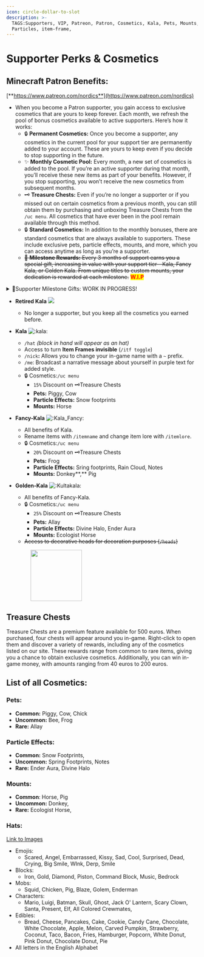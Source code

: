 ```yaml
---
icon: circle-dollar-to-slot
description: >-
  TAGS:Supporters, VIP, Patreon, Patron, Cosmetics, Kala, Pets, Mounts,
  Particles, item-frame,
---
```


# Supporter Perks & Cosmetics

## **Minecraft Patron Benefits:**

[**https://www.patreon.com/nordics**](https://www.patreon.com/nordics)

* When you become a Patron supporter, you gain access to exclusive cosmetics that are yours to keep forever. Each month, we refresh the pool of bonus cosmetics available to active supporters. Here’s how it works:
  * 🔒 **Permanent Cosmetics:** Once you become a supporter, any cosmetics in the current pool for your support tier are permanently added to your account. These are yours to keep even if you decide to stop supporting in the future.
  * ✨ **Monthly Cosmetic Pool:** Every month, a new set of cosmetics is added to the pool. If you’re an active supporter during that month, you’ll receive these new items as part of your benefits. However, if you stop supporting, you won’t receive the new cosmetics from subsequent months.
  * 🗝️ **Treasure Chests:** Even if you’re no longer a supporter or if you missed out on certain cosmetics from a previous month, you can still obtain them by purchasing and unboxing Treasure Chests from the `/uc menu`. All cosmetics that have ever been in the pool remain available through this method.
  * 🔒 **Standard Cosmetics:** In addition to the monthly bonuses, there are standard cosmetics that are always available to supporters. These include exclusive pets, particle effects, mounts, and more, which you can access anytime as long as you’re a supporter.
  * ~~🎁 **Milestone Rewards:** Every 3 months of support earns you a special gift, increasing in value with your support tier—Kala, Fancy Kala, or Golden Kala. From unique titles to custom mounts, your dedication is rewarded at each milestone.~~  <mark style="color:red;">**W.I.P**</mark>

<details>

<summary>🎁Supporter Milestone Gifts: WORK IN PROGRESS!</summary>

As a token of our appreciation for your ongoing support, we’ve introduced a special milestone rewards program for all Patrons. The longer you support, the more exclusive and personalized the rewards become. Here's how it works:

**How It Works:**

* **Every 3 Months:** You’ll receive a unique gift that grows in value and rarity with each milestone you reach. These rewards are designed to enhance your gameplay experience and reflect your dedication to our community.
* **Tier-Based Rewards:** The gifts you receive are influenced by your supporter tier—Kala, Fancy Kala, or Golden Kala—with higher tiers unlocking even more exclusive rewards.

**Milestone Rewards:**

* **3 Months:**
  * **In-Game Title:** Unlock a custom title exclusive to your support tier.
  * **Cosmetics:** Receive rare cosmetics that are permanently added to your account.
* **6 Months:**
  * **Custom Emoticon:** Gain access to a unique emoticon to use in chat.
  * **Custom Pet:** Receive a personalized pet exclusive to your support tier.
* **9 Months:**
  * **Voting Power:** Gain additional voting power in server updates and balancing decisions.
  * **Personalized Armor/Weapon:** Collaborate with the team to design a unique piece of armor or weapon.
* **12 Months:**
  * **Custom Mount:** Unlock a special mount with unique traits, based on your support tier.
  * **1/1 Unique Item:** Receive a one-of-a-kind item, exclusive to you, with special abilities.
* **15 Months:**
  * **Personalized Feature:** Design a unique feature on the server, such as a custom room or event.
  * **Custom Emblem:** Create a personalized emblem or banner for your town or base.
* **18 Months:**
  * **Ever-lasting Monument:** Have a custom monument built in your honor, immortalizing your contributions.
  * **Cosmetic Set:** Unlock a full set of rare cosmetics exclusive to your tier.
* **21 Months:**
  * **Event Design:** Collaborate with the team to design a server-wide event or challenge.
  * **Advanced Mount:** Upgrade your mount with additional features, such as flying abilities or unique designs.
* **24 Months and Beyond:**
  * **World Feature:** Design a custom world feature, such as a hidden dungeon or special biome.
  * **Legacy Artifact:** Receive a powerful, symbolic item named after you, recorded in the server's history.

</details>

* **Retired Kala** ![](../.gitbook/assets/RetiredKala.png)
  * No longer a supporter, but you keep all the cosmetics you earned before.
* **Kala** ![:kala:](https://cdn.discordapp.com/emojis/960537659846062210.webp?size=40\&quality=lossless)
  * `/hat` _(block in hand will appear as an hat)_
  * Access to turn **Item Frames invisible** (`/itf toggle`)
  * `/nick`**:** Allows you to change your in-game name with a `~` prefix.
  * `/me`: Broadcast a narrative message about yourself in purple text for added style.
  * 🔒 Cosmetics:`/uc menu`
    * `15%` Discount on 🗝️Treasure Chests
    * **Pets:** Piggy, Cow
    * **Particle Effects:** Snow footprints
    * **Mounts:** Horse
* **Fancy-Kala** ![:Kala\_Fancy:](https://cdn.discordapp.com/emojis/976579829950451802.webp?size=40\&quality=lossless)
  * All benefits of Kala.
  * Rename items with `/itemname` and change item lore with `/itemlore`.
  * 🔒 Cosmetics:`/uc menu`
    * `20%` Discount on 🗝️Treasure Chests
    * **Pets:** Frog
    * **Particle Effects:** Sring footprints, Rain Cloud, Notes
    * **Mounts:** Donkey**,** Pig
*   **Golden-Kala** ![:Kultakala:](https://cdn.discordapp.com/emojis/976582854890893322.webp?size=40\&quality=lossless)

    * All benefits of Fancy-Kala.
    * 🔒  Cosmetics:`/uc menu`
      * `25%` Discount on 🗝️Treasure Chests
      * **Pets:** Allay
      * **Particle Effects:** Divine Halo, Ender Aura
      * **Mounts:** Ecologist Horse
    * ~~Access to decorative heads for decoration purposes (`/heads`)~~

    <div align="left">

    <figure><img src="../.gitbook/assets/particles.gif" alt="" width="135"><figcaption></figcaption></figure>

    </div>

## Treasure Chests

Treasure Chests are a premium feature available for 500 euros. When purchased, four chests will appear around you in-game. Right-click to open them and discover a variety of rewards, including any of the cosmetics listed on our site. These rewards range from common to rare items, giving you a chance to obtain exclusive cosmetics. Additionally, you can win in-game money, with amounts ranging from 40 euros to 200 euros.

## List of all Cosmetics:

### Pets:

* **Common:** Piggy, Cow, Chick
* **Uncommon:** Bee, Frog
* **Rare:** Allay

### Particle Effects:

* **Common:** Snow Footprints,&#x20;
* **Uncommon:** Spring Footprints, Notes
* **Rare:** Ender Aura, Divine Halo

### Mounts:

* **Common**: Horse, Pig
* **Uncommon:** Donkey,
* **Rare:** Ecologist Horse,

### Hats:

[Link to Images](https://github.com/UltraCosmetics/UltraCosmetics/wiki/Hats)

* Emojis:
  * Scared, Angel, Embarrassed, Kissy, Sad, Cool, Surprised, Dead, Crying, Big Smile, WInk, Derp, Smile
* Blocks:
  * &#x20;Iron, Gold, Diamond, Piston, Command Block, Music, Bedrock
* Mobs:
  * Squid, Chicken, Pig, Blaze, Golem, Enderman
* Characters:
  * &#x20;Mario, Luigi, Batman, Skull, Ghost, Jack O' Lantern, Scary Clown, Santa, Present, Elf, All Colored Crewmates,&#x20;
* Edibles:
  * Bread, Cheese, Pancakes, Cake, Cookie, Candy Cane, Chocolate, White Chocolate, Apple, Melon, Carved Pumpkin, Strawberry, Coconut, Taco, Bacon, Fries, Hamburger, Popcorn, White Donut, Pink Donut, Chocolate Donut, Pie
* All letters in the English Alphabet



